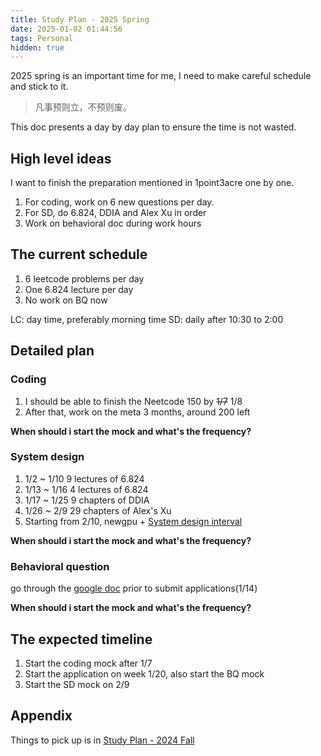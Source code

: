 ```yaml
---
title: Study Plan - 2025 Spring
date: 2025-01-02 01:44:56
tags: Personal
hidden: true
---
```


2025 spring is an important time for me, I need to make careful schedule and stick to it.

> 凡事预则立，不预则废。

This doc presents a day by day plan to ensure the time is not wasted.

## High level ideas

I want to finish the preparation mentioned in 1point3acre one by one.

1. For coding, work on 6 new questions per day.
2. For SD, do 6.824, DDIA and Alex Xu in order
3. Work on behavioral doc during work hours

## The current schedule

1. 6 leetcode problems per day
2. One 6.824 lecture per day
3. No work on BQ now

LC: day time, preferably morning time
SD: daily after 10:30 to 2:00

## Detailed plan

### Coding

1. I should be able to finish the Neetcode 150 by ~~1/7~~ 1/8
2. After that, work on the meta 3 months, around 200 left

**When should i start the mock and what's the frequency?**

### System design

1. 1/2 ~ 1/10 9 lectures of 6.824
2. 1/13 ~ 1/16 4 lectures of 6.824
3. 1/17 ~ 1/25 9 chapters of DDIA
4. 1/26 ~ 2/9 29 chapters of Alex's Xu
5. Starting from 2/10, newgpu + [System design interval](https://www.youtube.com/c/SystemDesignInterview)

**When should i start the mock and what's the frequency?**

### Behavioral question

go through the [google doc](https://docs.google.com/document/d/112HBiMNvu6TYbDUOfVRe_MS4A-fKaWYrpMlmnsiMNiA/edit?tab=t.0) prior to submit applications(1/14)

**When should i start the mock and what's the frequency?**

## The expected timeline

1. Start the coding mock after 1/7
1. Start the application on week 1/20, also start the BQ mock
1. Start the SD mock on 2/9

## Appendix

Things to pick up is in [Study Plan - 2024 Fall](./Study-Plan-2024-Fall.md)
